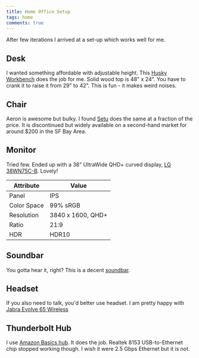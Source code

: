 ```yaml
---
title: Home Office Setup
tags: home
comments: true
---
```



After few iterations I arrived at a set-up which works well for me.

## Desk

I wanted something affordable with adjustable height.  This
[Husky Workbench](https://www.homedepot.com/p/Husky-46-in-W-x-24-in-D-Steel-Adjustable-Height-Solid-Wood-Top-Workbench-Table-in-Black-HOLT46XDB12/301809931#overlay)
does the job for me.  Solid wood top is 48" x 24".  You have to crank
it to raise it from 29" to 42".  This is fun - it makes weird noises.

## Chair

Aeron is awesome but bulky.  I found
[Setu](https://www.hermanmiller.com/products/seating/side-chairs/setu-chair/)
does the same at a fraction of the price.  It is discontinued but
widely available on a second-hand market for around $200 in the SF Bay Area.

## Monitor

Tried few.  Ended up with a 38" UltraWide QHD+ curved display,
[LG 38WN75C-B](https://www.amazon.com/gp/product/B087YZG5YS).
Lovely!

Attribute|Value
-----|---
Panel|IPS
Color Space|99% sRGB
Resolution|3840 x 1600, QHD+
Ratio|21:9
HDR|HDR10


## Soundbar

You gotta hear it, right?  This is a decent
[soundbar](https://www.amazon.com/gp/product/B08HKMC9ZP).

## Headset

If you also need to talk, you'd better use headset. I am pretty happy with
[Jabra Evolve 65 Wireless](https://www.amazon.com/gp/product/B00ODRSN0A/)


## Thunderbolt Hub

I use [Amazon Basics hub](https://www.amazon.com/gp/product/B086H3FMPZ/ref=ppx_yo_dt_b_search_asin_title).
It does the job.  Realtek 8153 USB-to-Ethernet chip stopped working though.
I wish it were 2.5 Gbps Ethernet but it is not.
